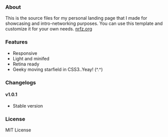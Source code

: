 
### About

This is the source files for my personal landing page that I made for showcasing and intro-networking purposes. You can use this template and customize it for your own needs. [nrfz.org](https://nrfz.org "Nurfaiz Foat Personal Page")

### Features

* Responsive
* Light and minifed
* Retina ready
* Geeky moving starfield in CSS3..Yeay! (^.^)

### Changelogs

#### v1.0.1
* Stable version

### License

MIT License

